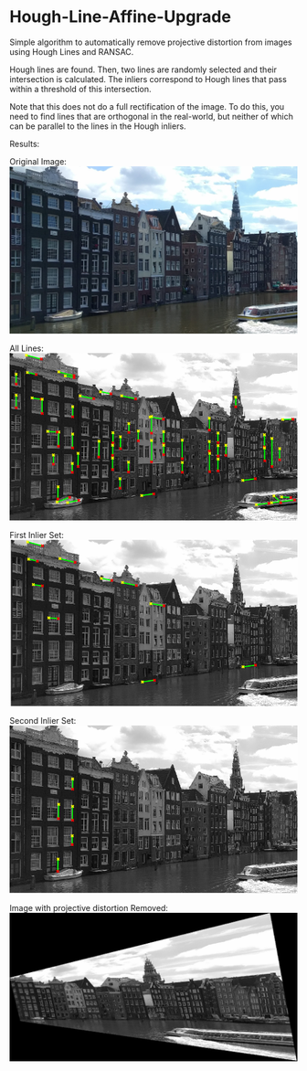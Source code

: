 # Hough-Line-Affine-Upgrade

Simple algorithm to automatically remove projective distortion from images using Hough Lines and RANSAC.

Hough lines are found. Then, two lines are randomly selected and their intersection is calculated.
The inliers correspond to Hough lines that pass within a threshold of this intersection.

Note that this does not do a full rectification of the image. To do this, you need to find lines that 
are orthogonal in the real-world, but neither of which can be parallel to the lines in the Hough
inliers.

Results:

Original Image:
![alt text](https://github.com/cdbunker/Hough-Line-Affine-Upgrade/blob/master/amsterdam.jpg)

All Lines:
![alt text](https://github.com/cdbunker/Hough-Line-Affine-Upgrade/blob/master/allLines.PNG)

First Inlier Set:
![alt text](https://github.com/cdbunker/Hough-Line-Affine-Upgrade/blob/master/firstInlier.PNG)

Second Inlier Set:
![alt text](https://github.com/cdbunker/Hough-Line-Affine-Upgrade/blob/master/secondInliers.PNG)

Image with projective distortion Removed:
![alt text](https://github.com/cdbunker/Hough-Line-Affine-Upgrade/blob/master/affine.PNG)
